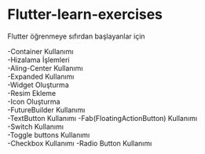 # Flutter-learn-exercises
Flutter öğrenmeye sıfırdan başlayanlar için

-Container Kullanımı           
-Hizalama İşlemleri       
-Aling-Center Kullanımı     
-Expanded Kullanımı         
-Widget Oluşturma   
-Resim Ekleme    
-Icon Oluşturma           
-FutureBuilder Kullanımı        
-TextButton Kullanımı
-Fab(FloatingActionButton) Kullanımı           
-Switch Kullanımı       
-Toggle buttons Kullanımı    
-Checkbox Kullanımı 
-Radio Button Kullanımı









